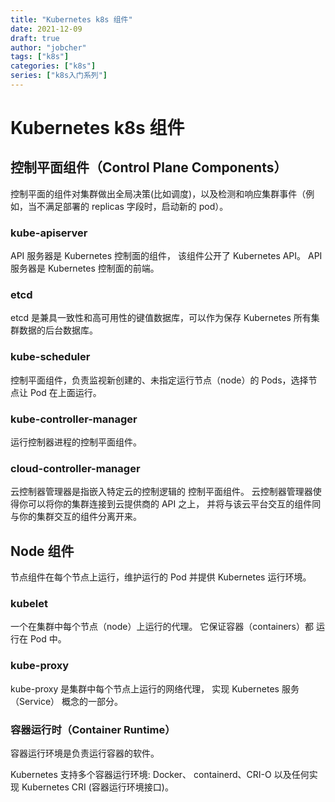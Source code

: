 ```yaml
---
title: "Kubernetes k8s 组件"
date: 2021-12-09
draft: true
author: "jobcher"
tags: ["k8s"]
categories: ["k8s"]
series: ["k8s入门系列"]
---
```


# Kubernetes k8s 组件

## 控制平面组件（Control Plane Components）

控制平面的组件对集群做出全局决策(比如调度)，以及检测和响应集群事件（例如，当不满足部署的 replicas 字段时，启动新的 pod）。

### kube-apiserver

API 服务器是 Kubernetes 控制面的组件， 该组件公开了 Kubernetes API。 API 服务器是 Kubernetes 控制面的前端。

### etcd

etcd 是兼具一致性和高可用性的键值数据库，可以作为保存 Kubernetes 所有集群数据的后台数据库。

### kube-scheduler

控制平面组件，负责监视新创建的、未指定运行节点（node）的 Pods，选择节点让 Pod 在上面运行。

### kube-controller-manager

运行控制器进程的控制平面组件。

### cloud-controller-manager

云控制器管理器是指嵌入特定云的控制逻辑的 控制平面组件。 云控制器管理器使得你可以将你的集群连接到云提供商的 API 之上， 并将与该云平台交互的组件同与你的集群交互的组件分离开来。

## Node 组件

节点组件在每个节点上运行，维护运行的 Pod 并提供 Kubernetes 运行环境。

### kubelet

一个在集群中每个节点（node）上运行的代理。 它保证容器（containers）都 运行在 Pod 中。

### kube-proxy

kube-proxy 是集群中每个节点上运行的网络代理， 实现 Kubernetes 服务（Service） 概念的一部分。

### 容器运行时（Container Runtime）

容器运行环境是负责运行容器的软件。

Kubernetes 支持多个容器运行环境: Docker、 containerd、CRI-O 以及任何实现 Kubernetes CRI (容器运行环境接口)。

